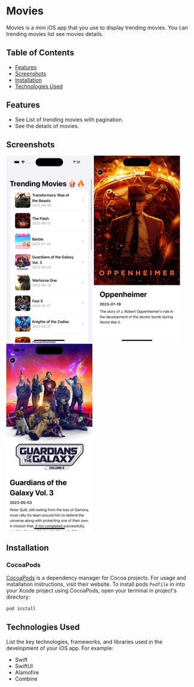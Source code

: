 # Movies

Movies is a mini iOS app that you use to display trending movies. You can trending movies list see movies details.

## Table of Contents

* [Features](#features)
* [Screenshots](#screenshots)
* [Installation](#installation)
* [Technologies Used](#technologies-used)

## Features

* See List of trending movies with pagination.
* See the details of movies.

## Screenshots

<img src="https://github.com/islamnabil/Movies/blob/main/ScreenShots/list.png" width="230" height="500"> <img src="https://github.com/islamnabil/Movies/blob/main/ScreenShots/details_1.png" width="230" height="500"> <img src="https://github.com/islamnabil/Movies/blob/main/ScreenShots/details_2.png" width="230" height="500"> 

## Installation
### CocoaPods

[CocoaPods](https://cocoapods.org) is a dependency manager for Cocoa projects. For usage and installation instructions, visit their website. To install pods `Podfile` in  into your Xcode project using CocoaPods, open your terminal in project's directory:

```ruby
pod install
```

## Technologies Used

List the key technologies, frameworks, and libraries used in the development of your iOS app. For example:
* Swift
* SwiftUI
* Alamofire
* Combine
